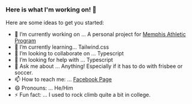 ### Here is what I'm working on! 👋


Here are some ideas to get you started:

- 🔭 I’m currently working on ... A personal project for [Memphis Athletic Program](https://www.facebook.com/MemphisUSSF/)
- 🌱 I’m currently learning... Tailwind.css
- 👯 I’m looking to collaborate on ... Typescript
- 🤔 I’m looking for help with ... Typescript
- 💬 Ask me about ... Anything! Especially if it has to do with frisbee or soccer.
- 📫 How to reach me: ... [Facebook Page](https://www.facebook.com/john.laubscher.9/)
- 😄 Pronouns: ... He/Him
- ⚡ Fun fact: ... I used to rock climb quite a bit in college.
